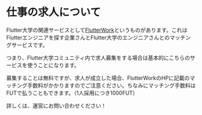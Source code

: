 # 仕事の求人について

Flutter大学の関連サービスとして[FlutterWork](https://work.flutteruniv.com)というものがあります。これはFlutterエンジニアを探す企業さんとFlutter大学のエンジニアさんとのマッチングサービスです。

つまり、Flutter大学コミュニティ内で求人募集をする場合は基本的にこちらのサービスを使うことになります。

募集することは無料ですが、求人が成立した場合、FlutterWorkのHPに記載のマッチング手数料がかかりますのでご注意ください。ちなみにマッチング手数料はFUTで払うこともできます。（1人採用につき1000FUT）

詳しくは、運営にお問い合わせください！